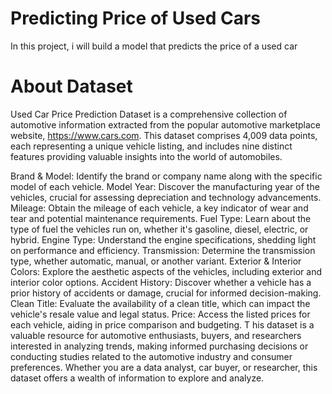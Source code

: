 # Predicting Price of Used Cars
 In this project, i will build a model that predicts the price of a used car

# About Dataset
Used Car Price Prediction Dataset is a comprehensive collection of automotive information extracted from the popular automotive marketplace website, https://www.cars.com. This dataset comprises 4,009 data points, each representing a unique vehicle listing, and includes nine distinct features providing valuable insights into the world of automobiles.

Brand & Model: Identify the brand or company name along with the specific model of each vehicle.
Model Year: Discover the manufacturing year of the vehicles, crucial for assessing depreciation and technology advancements.
Mileage: Obtain the mileage of each vehicle, a key indicator of wear and tear and potential maintenance requirements.
Fuel Type: Learn about the type of fuel the vehicles run on, whether it's gasoline, diesel, electric, or hybrid.
Engine Type: Understand the engine specifications, shedding light on performance and efficiency.
Transmission: Determine the transmission type, whether automatic, manual, or another variant.
Exterior & Interior Colors: Explore the aesthetic aspects of the vehicles, including exterior and interior color options.
Accident History: Discover whether a vehicle has a prior history of accidents or damage, crucial for informed decision-making.
Clean Title: Evaluate the availability of a clean title, which can impact the vehicle's resale value and legal status.
Price: Access the listed prices for each vehicle, aiding in price comparison and budgeting.
T
his dataset is a valuable resource for automotive enthusiasts, buyers, and researchers interested in analyzing trends, making informed purchasing decisions or conducting studies related to the automotive industry and consumer preferences. Whether you are a data analyst, car buyer, or researcher, this dataset offers a wealth of information to explore and analyze.